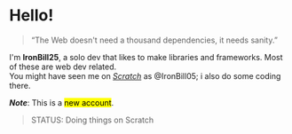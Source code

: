 # Hello!

> “The Web doesn't need a thousand dependencies, it needs sanity.”

I'm **IronBill25**, a solo dev that likes to make libraries and frameworks. Most of these are web dev related.
<br>
You might have seen me on [*Scratch*](https://scratch.mit.edu/users/ironbill05) as @IronBill05; i also do some coding there.

***Note***: This is a <mark>new account</mark>.

> STATUS: Doing things on Scratch
